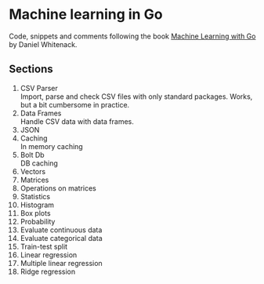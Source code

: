 # Machine learning in Go

Code, snippets and comments following the book [Machine Learning with Go](https://www.packtpub.com/big-data-and-business-intelligence/machine-learning-go) by Daniel Whitenack.

## Sections
1. CSV Parser<br>
Import, parse and check CSV files with only standard packages. Works, but a bit cumbersome in practice.
2. Data Frames<br>
Handle CSV data with data frames.
3. JSON
4. Caching<br>
In memory caching
5. Bolt Db<br>
DB caching
6. Vectors
7. Matrices
8. Operations on matrices
9. Statistics
10. Histogram
11. Box plots
12. Probability
13. Evaluate continuous data
14. Evaluate categorical data
15. Train-test split
16. Linear regression
17. Multiple linear regression
18. Ridge regression
